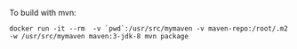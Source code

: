 
To build with mvn:

```
docker run -it --rm  -v `pwd`:/usr/src/mymaven -v maven-repo:/root/.m2 -w /usr/src/mymaven maven:3-jdk-8 mvn package
```

